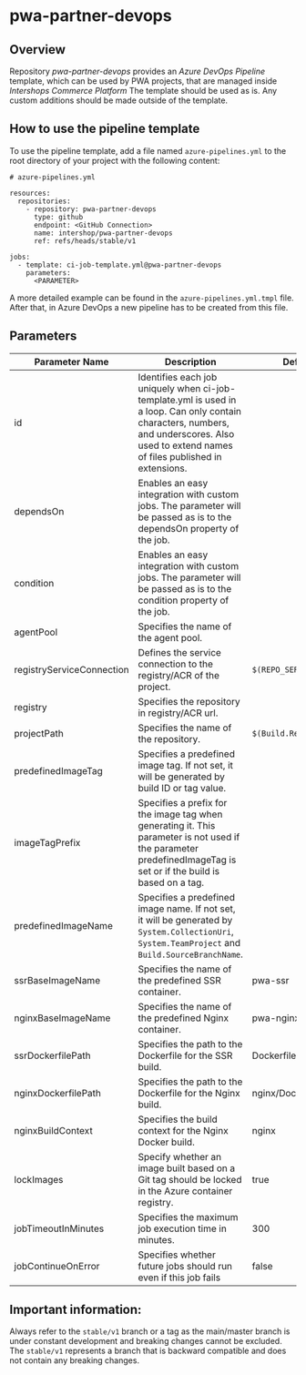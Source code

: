 
# pwa-partner-devops

## Overview

Repository *pwa-partner-devops* provides an *Azure DevOps Pipeline* template, which can be used by PWA projects, that are managed inside *Intershops Commerce Platform* The template should be used as is. Any custom additions should be made outside of the template.

## How to use the pipeline template

To use the pipeline template, add a file named `azure-pipelines.yml` to the root directory of your project with the following content:

```
# azure-pipelines.yml

resources:
  repositories:
    - repository: pwa-partner-devops
      type: github
      endpoint: <GitHub Connection>
      name: intershop/pwa-partner-devops
      ref: refs/heads/stable/v1

jobs:
  - template: ci-job-template.yml@pwa-partner-devops
    parameters:
      <PARAMETER>

```
A more detailed example can be found in the `azure-pipelines.yml.tmpl` file.
After that, in Azure DevOps a new pipeline has to be created from this file.

## Parameters

| Parameter Name | Description | Default Value | Required |
|---|---|---|---|
| id | Identifies each job uniquely when ci-job-template.yml is used in a loop. Can only contain characters, numbers, and underscores. Also used to extend names of files published in extensions. |  | No |
| dependsOn | Enables an easy integration with custom jobs. The parameter will be passed as is to the dependsOn property of the job. |  | No |
| condition | Enables an easy integration with custom jobs. The parameter will be passed as is to the condition property of the job. |  | No |
| agentPool | Specifies the name of the agent pool. |  | Yes |
| registryServiceConnection | Defines the service connection to the registry/ACR of the project. | `$(REPO_SERVICE_CONNECTION)` | Yes |
| registry | Specifies the repository in registry/ACR url. |  | Yes |
| projectPath | Specifies the name of the repository. | `$(Build.Repository.Name)` | Yes |
| predefinedImageTag | Specifies a predefined image tag. If not set, it will be generated by build ID or tag value. |  | No |
| imageTagPrefix | Specifies a prefix for the image tag when generating it. This parameter is not used if the parameter predefinedImageTag is set  or if the build is based on a tag. |  | No |
| predefinedImageName | Specifies a predefined image name. If not set, it will be generated by `System.CollectionUri`, `System.TeamProject` and `Build.SourceBranchName`. |  | No |
| ssrBaseImageName | Specifies the name of the predefined SSR container. | pwa-ssr | Yes |
| nginxBaseImageName | Specifies the name of the predefined Nginx container. | pwa-nginx | Yes |
| ssrDockerfilePath | Specifies the path to the Dockerfile for the SSR build. | Dockerfile | Yes |
| nginxDockerfilePath | Specifies the path to the Dockerfile for the Nginx build. | nginx/Dockerfile | Yes |
| nginxBuildContext | Specifies the build context for the Nginx Docker build. | nginx | Yes |
| lockImages | Specify whether an image built based on a Git tag should be locked in the Azure container registry. | true | Yes |
| jobTimeoutInMinutes | Specifies the maximum job execution time in minutes. | 300 | Yes |
| jobContinueOnError | Specifies whether future jobs should run even if this job fails | false | Yes |

## Important information:

Always refer to the `stable/v1` branch or a tag as the main/master branch is under constant development and breaking changes cannot be excluded. The `stable/v1` represents a branch that is backward compatible and does not contain any breaking changes.
